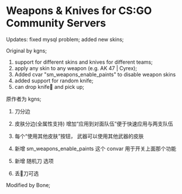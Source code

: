 # Weapons & Knives for CS:GO Community Servers

Updates:
fixed mysql problem;
added new skins;

Original by kgns;
1. support for different skins and knives for different teams;
2. apply any skin to any weapon (e.g. AK 47 | Cyrex);
3. Added cvar "sm_weapons_enable_paints" to disable weapon skins
4. added support for random knife;
5. can drop knife🔪 and pick up;

原作者为 kgns;

1. 刀分边

2. 皮肤分边(全属性支持) 增加“应用到对面队伍”便于快速应用与两支队伍

3. 每个“使用其他皮肤”按钮， 武器可以使用其他武器的皮肤
4. 新增 sm_weapons_enable_paints 这个 convar 用于开关上面那个功能
5. 新增 随机刀 选项
5. 丢🔪刀可选

Modified by Bone;

